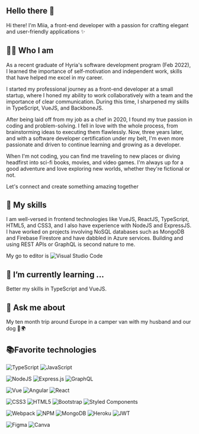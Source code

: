 ## Hello there 👋 
Hi there! I'm Miia, a front-end developer with a passion for crafting elegant and user-friendly applications ✨

<!--
**MiiaNyy/MiiaNyy** is a ✨ _special_ ✨ repository because its `README.md` (this file) appears on your GitHub profile.
- 🔭 I’m currently working on ...
- 🌱 I’m currently learning ...
- 🤔 I’m looking for help with ...
- 💬 Ask me about ...
- 📫 How to reach me: ...
- 😄 Pronouns: ...
- ⚡ Fun fact: ...
-->

## 🧙‍♀️ Who I am

As a recent graduate of Hyria's software development program (Feb 2022), I learned the importance of self-motivation and independent work, skills that have helped me excel in my career.

I started my professional journey as a front-end developer at a small startup, where I honed my ability to work collaboratively with a team and the importance of clear communication. During this time, I sharpened my skills in TypeScript, VueJS, and BackboneJS.

After being laid off from my job as a chef in 2020, I found my true passion in coding and problem-solving. I fell in love with the whole process, from brainstorming ideas to executing them flawlessly. Now, three years later, and with a software developer certification under my belt, I'm even more passionate and driven to continue learning and growing as a developer.

When I'm not coding, you can find me traveling to new places or diving headfirst into sci-fi books, movies, and video games. I'm always up for a good adventure and love exploring new worlds, whether they're fictional or not.

Let's connect and create something amazing together

## 🎨 My skills

I am well-versed in frontend technologies like VueJS, ReactJS, TypeScript, HTML5, and CSS3, and I also have experience with NodeJS and ExpressJS. I have worked on projects involving NoSQL databases such as MongoDB and Firebase Firestore and have dabbled in Azure services. Building and using REST APIs or GraphQL is second nature to me.

My go to editor is ![Visual Studio Code](https://img.shields.io/badge/Visual_Studio_Code-0078D4?style=for-the-badge&logo=visual%20studio%20code&logoColor=white)

## 🌱 I’m currently learning ...

Better my skills in TypeScript and VueJS.

## 💬 Ask me about

My ten month trip around Europe in a camper van with my husband and our dog 🚐🌍

## 📚Favorite technologies
![TypeScript](https://img.shields.io/badge/typescript-%23007ACC.svg?style=for-the-badge&logo=typescript&logoColor=white)
![JavaScript](https://img.shields.io/badge/javascript-%23323330.svg?style=for-the-badge&logo=javascript&logoColor=%23F7DF1E)

![NodeJS](https://img.shields.io/badge/node.js-6DA55F?style=for-the-badge&logo=node.js&logoColor=white)
![Express.js](https://img.shields.io/badge/express.js-%23404d59.svg?style=for-the-badge&logo=express&logoColor=%2361DAFB)
![GraphQL](https://img.shields.io/badge/-GraphQL-E10098?style=for-the-badge&logo=graphql&logoColor=white)

![Vue](https://img.shields.io/badge/Vue.js-35495E?style=for-the-badge&logo=vuedotjs&logoColor=4FC08D)
![Angular](https://img.shields.io/badge/angular-%23DD0031.svg?style=for-the-badge&logo=angular&logoColor=white)
![React](https://img.shields.io/badge/react-%2320232a.svg?style=for-the-badge&logo=react&logoColor=%2361DAFB)

![CSS3](https://img.shields.io/badge/css3-%231572B6.svg?style=for-the-badge&logo=css3&logoColor=white)
![HTML5](https://img.shields.io/badge/html5-%23E34F26.svg?style=for-the-badge&logo=html5&logoColor=white)
![Bootstrap](https://img.shields.io/badge/bootstrap-%23563D7C.svg?style=for-the-badge&logo=bootstrap&logoColor=white)
![Styled Components](https://img.shields.io/badge/styled--components-DB7093?style=for-the-badge&logo=styled-components&logoColor=white)

![Webpack](https://img.shields.io/badge/webpack-%238DD6F9.svg?style=for-the-badge&logo=webpack&logoColor=black)
![NPM](https://img.shields.io/badge/NPM-%23000000.svg?style=for-the-badge&logo=npm&logoColor=white)
![MongoDB](https://img.shields.io/badge/MongoDB-%234ea94b.svg?style=for-the-badge&logo=mongodb&logoColor=white)
![Heroku](https://img.shields.io/badge/heroku-%23430098.svg?style=for-the-badge&logo=heroku&logoColor=white)
![JWT](https://img.shields.io/badge/JWT-black?style=for-the-badge&logo=JSON%20web%20tokens)

![Figma](https://img.shields.io/badge/Figma-F24E1E?style=for-the-badge&logo=figma&logoColor=white)
![Canva](https://img.shields.io/badge/Canva-%2300C4CC.svg?style=for-the-badge&logo=Canva&logoColor=white)

